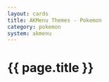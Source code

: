 ```yaml
---
layout: cards
title: AKMenu Themes - Pokemon
category: pokemon
system: akmenu
---
```


# {{ page.title }}